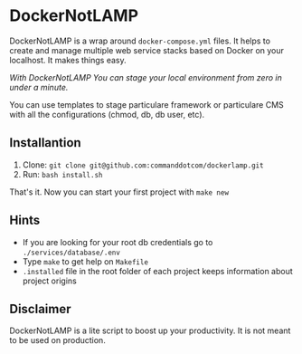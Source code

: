 # DockerNotLAMP

DockerNotLAMP is a wrap around `docker-compose.yml` files. It helps to create and manage multiple web service stacks based on Docker on your localhost. It makes things easy. 

*With DockerNotLAMP You can stage your local environment from zero in under a minute.*

You can use templates to stage particulare framework or particulare CMS with all the configurations (chmod, db, db user, etc).

## Installantion

1. Clone: `git clone git@github.com:commanddotcom/dockerlamp.git`
2. Run: `bash install.sh`

That's it. Now you can start your first project with `make new`

## Hints

- If you are looking for your root db credentials go to `./services/database/.env` 
- Type `make` to get help on `Makefile`
- `.installed` file in the root folder of each project keeps information about project origins

## Disclaimer

DockerNotLAMP is a lite script to boost up your productivity. It is not meant to be used on production.

